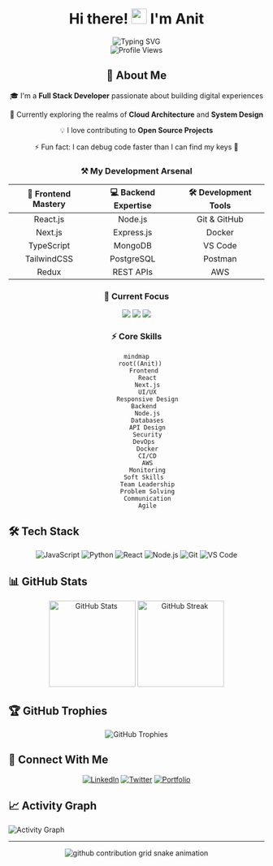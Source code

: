 # <div align="center">Hi there! <img src="https://media.giphy.com/media/hvRJCLFzcasrR4ia7z/giphy.gif" width="30px"/> I'm Anit</div>

<div align="center">
  <img src="https://readme-typing-svg.herokuapp.com?font=Fira+Code&pause=1000&color=54A6FF&center=true&vCenter=true&width=435&lines=Full+Stack+Developer;UI%2FUX+Enthusiast;Open+Source+Contributor" alt="Typing SVG" />
</div>

<div align="center">
  <img src="https://komarev.com/ghpvc/?username=anitcodes&style=flat-square&color=blue" alt="Profile Views"/>
</div>

## <div align="center">🚀 About Me</div>

<div align="center">
  
  🎓 I'm a **Full Stack Developer** passionate about building digital experiences
  
  🌱 Currently exploring the realms of **Cloud Architecture** and **System Design**
  
  💡 I love contributing to **Open Source Projects**
  
  ⚡ Fun fact: I can debug code faster than I can find my keys 🔑
</div>

### <div align="center">⚒️ My Development Arsenal</div>

<div align="center">
  
| 🎯 Frontend Mastery | 💻 Backend Expertise | 🛠 Development Tools |
|:------------------:|:-------------------:|:-------------------:|
| React.js | Node.js | Git & GitHub |
| Next.js | Express.js | Docker |
| TypeScript | MongoDB | VS Code |
| TailwindCSS | PostgreSQL | Postman |
| Redux | REST APIs | AWS |

</div>

### <div align="center">🎯 Current Focus</div>

<div align="center">
  <img src="https://img.shields.io/badge/Focus-Cloud%20Architecture-blue?style=for-the-badge&logo=amazon-aws" />
  <img src="https://img.shields.io/badge/Learning-System%20Design-green?style=for-the-badge&logo=azure-devops" />
  <img src="https://img.shields.io/badge/Mastering-DevOps-red?style=for-the-badge&logo=docker" />
</div>

### <div align="center">⚡ Core Skills</div>

<div align="center">
  
```mermaid
mindmap
  root((Anit))
    Frontend
      React
      Next.js
      UI/UX
      Responsive Design
    Backend
      Node.js
      Databases
      API Design
      Security
    DevOps
      Docker
      CI/CD
      AWS
      Monitoring
    Soft Skills
      Team Leadership
      Problem Solving
      Communication
      Agile
```

</div>

## 🛠️ Tech Stack
<div align="center">
  
![JavaScript](https://img.shields.io/badge/-JavaScript-F7DF1E?style=for-the-badge&logo=javascript&logoColor=black)
![Python](https://img.shields.io/badge/-Python-3776AB?style=for-the-badge&logo=python&logoColor=white)
![React](https://img.shields.io/badge/-React-61DAFB?style=for-the-badge&logo=react&logoColor=black)
![Node.js](https://img.shields.io/badge/-Node.js-339933?style=for-the-badge&logo=node.js&logoColor=white)
![Git](https://img.shields.io/badge/-Git-F05032?style=for-the-badge&logo=git&logoColor=white)
![VS Code](https://img.shields.io/badge/-VS%20Code-007ACC?style=for-the-badge&logo=visual-studio-code&logoColor=white)

</div>

## 📊 GitHub Stats

<div align="center">
  <img src="https://github-readme-stats.vercel.app/api?username=anitcodes&show_icons=true&theme=tokyonight" alt="GitHub Stats" height="170"/>
  <img src="https://github-readme-streak-stats.herokuapp.com/?user=anitcodes&theme=tokyonight" alt="GitHub Streak" height="170"/>
</div>

## 🏆 GitHub Trophies
<div align="center">
  <img src="https://github-profile-trophy.vercel.app/?username=anitcodes&theme=discord&no-frame=false&no-bg=true&margin-w=4" alt="GitHub Trophies"/>
</div>

## 🤝 Connect With Me
<div align="center">
  
[![LinkedIn](https://img.shields.io/badge/LinkedIn-%230077B5.svg?style=for-the-badge&logo=linkedin&logoColor=white)](Your-LinkedIn-URL)
[![Twitter](https://img.shields.io/badge/Twitter-%231DA1F2.svg?style=for-the-badge&logo=Twitter&logoColor=white)](Your-Twitter-URL)
[![Portfolio](https://img.shields.io/badge/Portfolio-%23000000.svg?style=for-the-badge&logo=firefox&logoColor=#FF7139)](Your-Portfolio-URL)

</div>

## 📈 Activity Graph
![Activity Graph](https://github-readme-activity-graph.vercel.app/graph?username=anitcodes&theme=tokyo-night)

---
<div align="center">
  <picture>
    <source media="(prefers-color-scheme: dark)" srcset="https://raw.githubusercontent.com/anitcodes/anitcodes/output/github-contribution-grid-snake-dark.svg">
    <source media="(prefers-color-scheme: light)" srcset="https://raw.githubusercontent.com/anitcodes/anitcodes/output/github-contribution-grid-snake.svg">
    <img alt="github contribution grid snake animation" src="https://raw.githubusercontent.com/anitcodes/anitcodes/output/github-contribution-grid-snake.svg">
  </picture>
</div>
